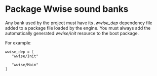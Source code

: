 # Package Wwise sound banks

Any bank used by the project must have its *.wwise_dep* dependency file added to a package file loaded by the engine. You must always add the automatically generated *wwise/Init* resource to the boot package.

For example:

~~~{sjson}
wwise_dep = [
   "wwise/Init"

   "wwise/Main"
]
~~~
